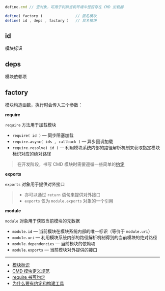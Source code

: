 ```js
define.cmd // 空对象，可用于判断当前环境中是否存在 CMD 加载器

define( factory )               // 匿名模块
define( id , deps , factory )   // 具名模块
```

## id

模块标识

## deps

模块依赖项

## factory

模块构造函数，执行时会传入三个参数：

__require__

`require` 方法用于加载模块

- `require( id )` — 同步阻塞加载
- `require.async( ids , callback )` — 异步回调加载
- `require.resolve( id )` — 利用模块系统内部的路径解析机制来获取指定模块标识对应的绝对路径

> 在开发阶段，书写 CMD 模块时需要遵循一些简单的[约定](https://github.com/seajs/seajs/issues/259)

__exports__

`exports` 对象用于提供对外接口

> - 亦可以通过 `return` 语句来提供对外接口
> - `exports` 仅为 `module.exports` 对象的一个引用

__module__

`module` 对象用于获取当前模块的元数据

- `module.id` — 当前模块在模块系统内部的唯一标识（等价于 `module.uri`）
- `module.uri` — 利用模块系统内部的路径解析机制得到的当前模块的绝对路径
- `module.dependencies` — 当前模块的依赖项
- `module.exports` — 当前模块对外提供的接口

---

- [模块标识](./id.md)
- [CMD 模块定义规范](https://github.com/seajs/seajs/issues/242)
- [require 书写约定](https://github.com/seajs/seajs/issues/259)
- [为什么要有约定和构建工具](https://github.com/seajs/seajs/issues/426)
